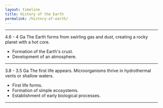 ```yaml
---
layout: timeline
title: History of the Earth
permalink: /history-of-earth/
---
```


---
4.6 - 4 Ga
The Earth forms from swirling gas and dust, creating a rocky planet with a hot core.
- Formation of the Earth's crust.
- Development of an atmosphere.
---
3.8 - 3.5 Ga
The first life appears. Microorganisms thrive in hydrothermal vents or shallow waters.
- First life forms.
- Formation of simple ecosystems.
- Establishment of early biological processes.
---
